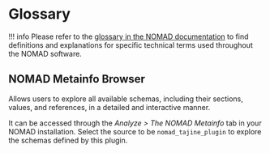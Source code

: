 # Glossary

!!! info
    Please refer to the [glossary in the NOMAD documentation](https://nomad-lab.eu/prod/v1/staging/docs/reference/glossary.html) to find definitions and explanations for specific technical terms used throughout the NOMAD software.


## NOMAD Metainfo Browser

Allows users to explore all available schemas, including their sections, values, and references, in a detailed and interactive manner.

It can be accessed through the *Analyze > The NOMAD Metainfo* tab in your NOMAD
installation. Select the source to be `nomad_tajine_plugin` to explore the
schemas defined by this plugin.

